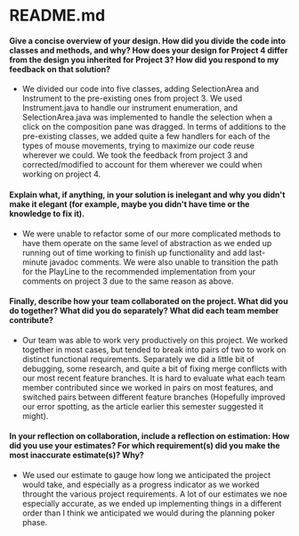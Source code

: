 # README.md

#### Give a concise overview of your design. How did you divide the code into classes and methods, and why? How does your design for Project 4 differ from the design you inherited for Project 3? How did you respond to my feedback on that solution?

* We divided our code into five classes, adding SelectionArea and Instrument to the pre-existing ones from project 3. We 
used Instrument.java to handle our instrument enumeration, and SelectionArea.java was implemented to handle the selection when
a click on the composition pane was dragged. In terms of additions to the pre-existing classes, we added quite a few handlers 
for each of the types of mouse movements, trying to maximize our code reuse wherever we could. We took the feedback from 
project 3 and corrected/modified to account for them wherever we could when working on project 4.

#### Explain what, if anything, in your solution is inelegant and why you didn't make it elegant (for example, maybe you didn't have time or the knowledge to fix it).

* We were unable to refactor some of our more complicated methods to have them operate on the same level of abstraction as we 
ended up running out of time working to finish up functionality and add last-minute javadoc comments. We were also unable
to transition the path for the PlayLine to the recommended implementation from your comments on project 3 due to the same
reason as above.

#### Finally, describe how your team collaborated on the project. What did you do together? What did you do separately? What did each team member contribute?

* Our team was able to work very productively on this project. We worked together in most cases, but tended to break into pairs 
of two to work on distinct functional requirements. Separately we did a little bit of debugging, some research, and quite
a bit of fixing merge conflicts with our most recent feature branches. It is hard to evaluate what each team member contributed
since we worked in pairs on most features, and switched pairs between different feature branches (Hopefully improved our
error spotting, as the article earlier this semester suggested it might).

#### In your reflection on collaboration, include a reflection on estimation: How did you use your estimates? For which requirement(s) did you make the most inaccurate estimate(s)? Why?

* We used our estimate to gauge how long we anticipated the project would take, and especially as a progress indicator 
as we worked throught the various project requirements. A lot of our estimates we noe especially accurate, as we
ended up implementing things in a different order than I think we anticipated we would during the planning poker
phase.
